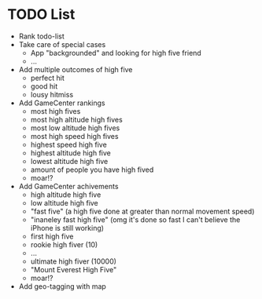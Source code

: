 # TODO List #

 * Rank todo-list
 * Take care of special cases
   * App "backgrounded" and looking for high five friend
   * ...
 * Add multiple outcomes of high five
   * perfect hit
   * good hit
   * lousy hitmiss
 * Add GameCenter rankings
   * most high fives
   * most high altitude high fives
   * most low altitude high fives
   * most high speed high fives
   * highest speed high five
   * highest altitude high five
   * lowest altitude high five
   * amount of people you have high fived
   * moar!?
 * Add GameCenter achivements
   * high altitude high five
   * low altitude high five
   * "fast five" (a high five done at greater than normal movement speed)
   * "inaneley fast high five" (omg it's done so fast I can't believe the iPhone is still working)
   * first high five
   * rookie high fiver (10)
   * ...
   * ultimate high fiver (10000)
   * "Mount Everest High Five"
   * moar!?
 * Add geo-tagging with map